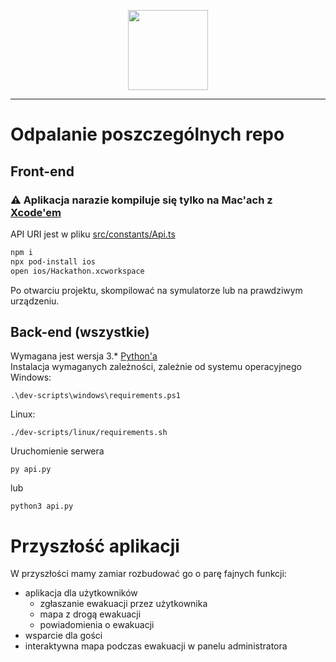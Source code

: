 <p align="center">
    <img src="ios/Hackathon/Images.xcassets/out-logo.imageset/splashscreen_1024.png" height="128"/>
</p>

---

# Odpalanie poszczególnych repo

## Front-end


### ⚠ Aplikacja narazie kompiluje się tylko na Mac'ach z [Xcode'em](https://apps.apple.com/us/app/xcode/id497799835?mt=12)
API URI jest w pliku [src/constants/Api.ts](src/constants/Api.ts)
```bash
npm i
npx pod-install ios
open ios/Hackathon.xcworkspace
```

Po otwarciu projektu, skompilować na symulatorze lub na prawdziwym urządzeniu.


## Back-end (wszystkie)
Wymagana jest wersja 3.* [Python'a](https://pl.python.org/)  
Instalacja wymaganych zależności, zależnie od systemu operacyjnego  
Windows:  
```
.\dev-scripts\windows\requirements.ps1  
```
Linux:  
```
./dev-scripts/linux/requirements.sh  
```
Uruchomienie serwera  
```
py api.py  
```
lub
```
python3 api.py
```


# Przyszłość aplikacji
W przyszłości mamy zamiar rozbudować go o parę fajnych funkcji:
  - aplikacja dla użytkowników
    - zgłaszanie ewakuacji przez użytkownika
    - mapa z drogą ewakuacji
    - powiadomienia o ewakuacji
  - wsparcie dla gości
  - interaktywna mapa podczas ewakuacji w panelu administratora

